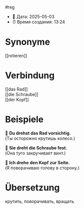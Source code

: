 #reg
- 📍 Дата: 2025-05-03
- ⏰ Время создания: 13:24
# Synonyme
[[rotieren]]
# Verbindung 
[[das Rad]]  
[[die Schraube]]  
[[der Kopf]]
# Beispiele
🔹 **Du drehst das Rad vorsichtig.**  
(Ты осторожно крутишь колесо.)

🔹 **Sie dreht die Schraube fest.**  
(Она туго закручивает винт.)

🔹 **Ich drehe den Kopf zur Seite.**  
(Я поворачиваю голову в сторону.)
# Übersetzung
крутить, поворачивать, вращать